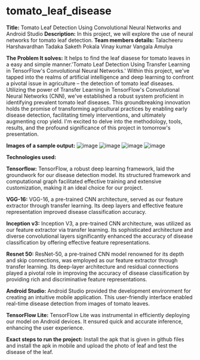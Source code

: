 # tomato_leaf_disease
**Title:** Tomato Leaf Detection Using Convolutional Neural Networks and Android Studio
**Description:** In this project, we will explore the use of neural networks for tomato leaf detection. 
**Team members details:**
Talacheeru Harshavardhan
Tadaka Saketh
Pokala Vinay kumar
Vangala Amulya

**The Problem It solves:**
It helps to find the leaf diasese for tomato leaves in a easy and simple manner.'Tomato Leaf Detection Using Transfer Learning in TensorFlow's Convolutional Neural Networks.' Within this project, we've tapped into the realms of artificial intelligence and deep learning to confront a pivotal issue in agriculture – the detection of tomato leaf diseases. Utilizing the power of Transfer Learning in TensorFlow's Convolutional Neural Networks (CNN), we've established a robust system proficient in identifying prevalent tomato leaf diseases. This groundbreaking innovation holds the promise of transforming agricultural practices by enabling early disease detection, facilitating timely interventions, and ultimately augmenting crop yield. I'm excited to delve into the methodology, tools, results, and the profound significance of this project in tomorrow's presentation.

**Images of a sample output:**
![image](https://github.com/tharsha11/tomato_leaf_disease/assets/163701500/e363cd16-93c0-4821-9930-08313f424832)
![image](https://github.com/tharsha11/tomato_leaf_disease/assets/163701500/ec85ef7d-dd85-4c0d-9398-663487f4910c)
![image](https://github.com/tharsha11/tomato_leaf_disease/assets/163701500/b16d9d78-ebec-4a7a-8c9a-ee8dc76aee4a)
![image](https://github.com/tharsha11/tomato_leaf_disease/assets/163701500/e8164b5b-0617-4afa-90f7-d238987d1d57)

**Technologies used:**

**Tensorflow:**
TensorFlow, a robust deep learning framework, laid the groundwork for our disease detection model. Its structured framework and computational graph facilitated effective training and extensive customization, making it an ideal choice for our project.

**VGG-16:**
VGG-16, a pre-trained CNN architecture, served as our feature extractor through transfer learning.
Its deep layers and effective feature representation improved disease classification accuracy.

**Inception v3:**
Inception V3, a pre-trained CNN architecture, was utilized as our feature extractor via transfer learning. Its sophisticated architecture and diverse convolutional layers significantly enhanced the accuracy of disease classification by offering effective feature representations.

**Resnet 50:**
ResNet-50, a pre-trained CNN model renowned for its depth and skip connections, was employed as our feature extractor through transfer learning. Its deep-layer architecture and residual connections played a pivotal role in improving the accuracy of disease classification by providing rich and discriminative feature representations.

**Android Studio:**
Android Studio provided the development environment for creating an intuitive mobile application.
This user-friendly interface enabled real-time disease detection from images of tomato leaves.

**TensorFlow Lite:**
TensorFlow Lite was instrumental in efficiently deploying our model on Android devices.
It ensured quick and accurate inference, enhancing the user experience.


**Exact steps to run the project:**
Install the apk that is given in github files and install the apk in mobile and upload the photo of leaf and test the disease of the leaf.






